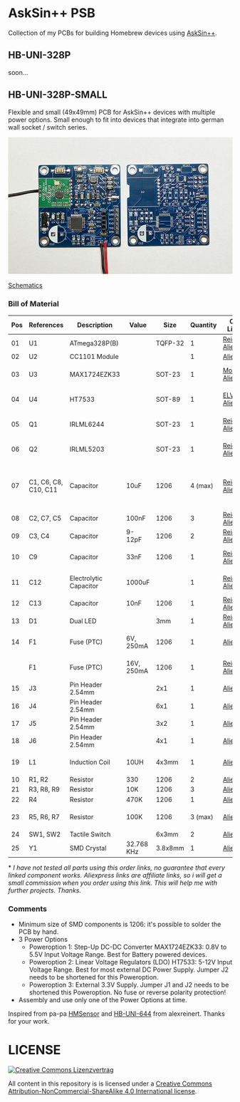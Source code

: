 # AskSin++ PSB
Collection of my PCBs for building Homebrew devices using [AskSin++](https://github.com/pa-pa/AskSinPP).

## HB-UNI-328P
soon...

## HB-UNI-328P-SMALL
Flexible and small (49x49mm) PCB for AskSin++ devices with multiple power options. Small enough to fit into devices that integrate into german wall socket / switch series.

![PCB Picture](https://raw.githubusercontent.com/c-klinger/AskSinPP-PCB/main/hb-uni-328p-small/images/hb-uni-328p-small-pcbs.jpg)

[Schematics](https://github.com/c-klinger/AskSinPP-PCB/blob/main/hb-uni-328p-small/hb-uni-328p-small.pdf)

### Bill of Material

| Pos | References | Description | Value | Size | Quantity | Order Links \* | Notes |
|-----|------------|-------------|-------|------|----------|-------------|-------|
| 01 | U1 | ATmega328P(B) |  | TQFP-32 | 1 | [Reichelt](https://www.reichelt.de/8-bit-atmega-avr-mikrocontroller-32-kb-20-mhz-tqfp-32-atmega-328pb-au-p269093.html), [Aliexpress](https://s.click.aliexpress.com/e/_DmFgvzj) | |
| 02 | U2 | CC1101 Module |  |  | 1 | [Aliexpress](https://s.click.aliexpress.com/e/_DnFmipB) | |
| 03 | U3 | MAX1724EZK33 | | SOT-23 | 1 | [Mouser](https://www.mouser.de/ProductDetail/Analog-Devices-Maxim-Integrated/MAX1724EZK33%2bT?qs=1THa7WoU59ExxSPMjwY5Kw%3D%3D),  [Aliexpress](https://s.click.aliexpress.com/e/_DEjlEQt) | Only for Poweroption 1
| 04 | U4 | HT7533 | | SOT-89 | 1 | [ELV](https://de.elv.com/spannungsregler-33v-ht-7533-1-smd-sot-89-056535),  [Aliexpress](https://s.click.aliexpress.com/e/_Dkyk1p7)  | Only for Poweroption 2
| 05 | Q1 | IRLML6244 | | SOT-23 | 1 | [Reichelt](https://www.reichelt.de/mosfet-n-kanal-20-v-6-3-a-rds-on-0-021-ohm-sot-23-irlml-6244-p132145.html), [Aliexpress](https://s.click.aliexpress.com/e/_DmmdQxj) | only for Poweroption 1 
| 06 | Q2 | IRLML5203 | | SOT-23 | 1 | [Reichelt](https://www.reichelt.de/mosfet-p-kanal-30-v-3-a-rds-on-0-098-ohm-sot-23-irlml-5203-p108740.html), [Aliexpress](https://s.click.aliexpress.com/e/_DmmdQxj) | only for Poweroption 2 
| 07 | C1, C6, C8, C10, C11 | Capacitor | 10uF | 1206 | 4 (max) | [Reichelt](https://www.reichelt.de/smd-vielschicht-1206-4-7-f-x5r-10-10-v-85-c-kem-x5r1206-4-7u-p207166.html),  [Aliexpress](https://s.click.aliexpress.com/e/_DCrWg7b) | C8 for Poweroption 1, C10 + C11 for Poweroption 2
| 08 | C2, C7, C5 | Capacitor | 100nF | 1206 | 3 | [Reichelt](https://www.reichelt.de/smd-vielschicht-keramikkondensator-100n-10--x7r-g1206-100n-p22889.html),  [Aliexpress](https://s.click.aliexpress.com/e/_DCrWg7b) | |
| 09 | C3, C4 | Capacitor | 9-12pF | 1206 | 2 | [Reichelt](https://www.reichelt.de/vielschicht-kerko-1206-10-pf-5-cog-50-v-125-c-ve-4k-npo-g1206-10p-p31885.html), [Aliexpress](https://s.click.aliexpress.com/e/_DCrWg7b) | |
| 10 | C9  | Capacitor | 33nF | 1206 | 1 | [Reichelt](https://www.reichelt.de/smd-vielschicht-keramikkondensator-33n-10--x7r-g1206-33n-p22890.html), [Aliexpress](https://s.click.aliexpress.com/e/_DCrWg7b) | only for Poweroption 1 |
| 11 | C12  | Electrolytic Capacitor | 1000uF |  | 1 | [Reichelt](https://www.reichelt.de/elko-1000-f-50v-105-c-rad-lxz-50-1k0-p166432.html), [Aliexpress](https://s.click.aliexpress.com/e/_DCrWg7b) | only for Poweroption 2 |
| 12 | C13  | Capacitor | 10nF | 1206 | 1 | [Reichelt](https://www.reichelt.de/vielschicht-kerko-1206-10-nf-10-x7r-50-v-125-c-x7r-g1206-10n-p31897.html), [Aliexpress](https://s.click.aliexpress.com/e/_DCrWg7b) |  | 
| 13 | D1 | Dual LED | | 3mm | 1 | [Reichelt](https://www.reichelt.de/ch/de/led-3-mm-tht-3-pin-rot-gruen-627-565-nm-40-40-mcd-60--kbt-l-115wegw-p231039.html), [Aliexpress](https://s.click.aliexpress.com/e/_DFd0iCd) |  |
| 14 | F1 | Fuse (PTC) | 6V, 250mA | 1206 | 1 | [Aliexpress](https://s.click.aliexpress.com/e/_DEQvumh) | for Poweroption 1 |
|    | F1 | Fuse (PTC) | 16V, 250mA | 1206 | 1 | [Reichelt](https://www.reichelt.de/ptc-sicherung-smd-1206-16v-350ma-rueckstellend-ptc-fsmd0351206--p279338.html), [Aliexpress](https://s.click.aliexpress.com/e/_DEQvumh) | for Poweroption 2 |
| 15 | J3 | Pin Header 2.54mm |  | 2x1 | 1 | [Aliexpress](https://s.click.aliexpress.com/e/_Dl2TPCt) | optional |
| 16 | J4 | Pin Header 2.54mm |  | 6x1 | 1 | [Aliexpress](https://s.click.aliexpress.com/e/_Dl2TPCt) | optional |
| 17 | J5 | Pin Header 2.54mm |  | 3x2 | 1 | [Aliexpress](https://s.click.aliexpress.com/e/_DFoS9I5) | optional |
| 18 | J6 | Pin Header 2.54mm |  | 4x1 | 1 | [Aliexpress](https://s.click.aliexpress.com/e/_Dl2TPCt) | optional|
| 19 | L1 | Induction Coil | 10UH | 4x3mm| 1|  [Aliexpress](https://s.click.aliexpress.com/e/_DFXlwZn) |only for Poweroption 1 |
| 10 | R1, R2 | Resistor | 330 | 1206 | 2 | [Aliexpress](https://s.click.aliexpress.com/e/_DDa77BX) |  |
| 21 | R3, R8, R9 | Resistor | 10K | 1206 | 3 | [Aliexpress](https://s.click.aliexpress.com/e/_DDa77BX) |  |
| 22 | R4 | Resistor | 470K | 1206 | 1 | [Aliexpress](https://s.click.aliexpress.com/e/_DDa77BX) |  |
| 23 | R5, R6, R7 | Resistor | 100K | 1206 | 3 (max) | [Aliexpress](https://s.click.aliexpress.com/e/_DDa77BX) | R7 for Poweroption 2 only |
| 24 | SW1, SW2 | Tactile Switch | | 6x3mm | 2 | [Aliexpress](https://s.click.aliexpress.com/e/_DlZyH0Z) | |
| 25 | Y1 |  SMD Crystal | 32.768 KHz | 3.8x8mm | 1 | [Aliexpress](https://s.click.aliexpress.com/e/_Dn3q3Az) | |

\* *I have not tested all parts using this order links, no guarantee that every linked component works. Aliexpress links are affiliate links, so i will get a small commission when you order using this link. This will help me with further projects. Thanks.*

### Comments
* Minimum size of SMD components is 1206: it's possible to solder the PCB by hand.
* 3 Power Options
    * Poweroption 1: Step-Up DC-DC Converter MAX1724EZK33: 0.8V to 5.5V Input Voltage Range. Best for Battery powered devices.
    * Poweroption 2: Linear Voltage Regulators (LDO) HT7533: 5-12V Input Voltage Range. Best for most external DC Power Supply. Jumper J2 needs to be shortened for this Poweroption. 
    * Poweroption 3: External 3.3V Supply. Jumper J1 and J2 needs to be shortened this Poweroption. No fuse or reverse polarity protection!
* Assembly and use only one of the Power Options at time.

Inspired from pa-pa [HMSensor](https://github.com/pa-pa/HMSensor) and [HB-UNI-644](https://github.com/alexreinert/PCB#hb-uni-644-rev-2) from alexreinert. Thanks for your work.

# LICENSE
[![Creative Commons Lizenzvertrag](https://i.creativecommons.org/l/by-nc-sa/4.0/88x31.png)](http://creativecommons.org/licenses/by-nc-sa/4.0/)

All content in this repository is is licensed under a [Creative Commons Attribution-NonCommercial-ShareAlike 4.0 International license](https://creativecommons.org/licenses/by-nc-sa/4.0/).

